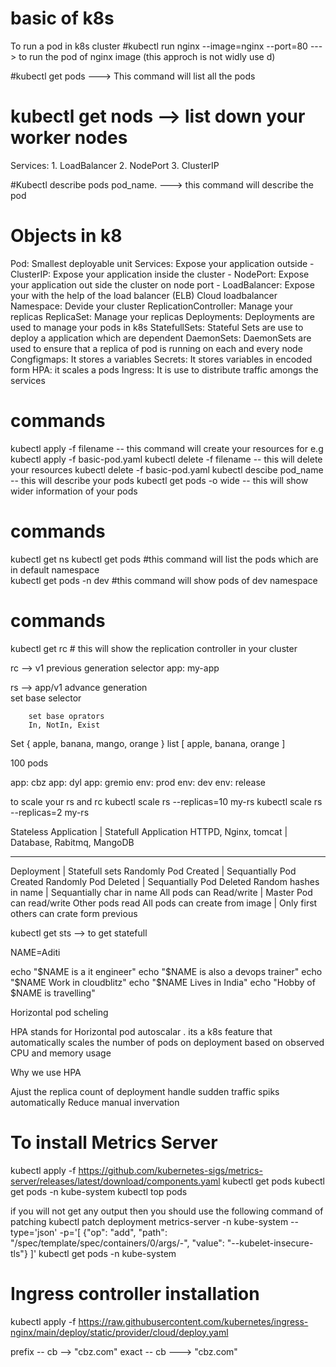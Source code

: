 
# basic of k8s
To run a pod in k8s cluster
#kubectl run nginx --image=nginx --port=80 ---> to run the pod of nginx image (this approch is not widly use	d)


#kubectl get pods  ---> This command will list all the pods
# kubectl get nods --> list down your worker nodes


Services:
	1. LoadBalancer 
	2. NodePort 
	3. ClusterIP
 
#Kubectl describe pods pod_name. ---> this command will describe the pod 


# Objects in k8

Pod: Smallest deployable unit 
Services: Expose your application outside 
    - ClusterIP: Expose your application inside the cluster 
    - NodePort: Expose your application out side the cluster on node port 
    - LoadBalancer: Expose your with the help of the load balancer (ELB)  Cloud loadbalancer
Namespace: Devide your cluster 
ReplicationController: Manage your replicas 
ReplicaSet: Manage your replicas
Deployments: Deployments are used to manage your pods in k8s 
StatefullSets: Stateful Sets are use to deploy a application which are dependent
DaemonSets: DaemonSets are used to ensure that a replica of pod is running on each and every node
Congfigmaps: It stores a variables
Secrets: It stores variables in encoded form
HPA: it scales a pods
Ingress: It is use to distribute traffic amongs the services 


# commands
kubectl apply -f filename  --  this command will create your resources 
for e.g
    kubectl apply -f basic-pod.yaml
kubectl delete -f filename -- this will delete your resources
    kubectl delete -f basic-pod.yaml 
kubectl descibe pod_name -- this will describe your pods 
kubectl get pods -o wide -- this will show wider information of your pods



# commands
kubectl get ns
kubectl get pods  #this command will list the pods which are in default namespace  
kubectl get pods -n dev #this command will show pods of dev namespace



# commands 
kubectl get rc  # this will show the replication controller in your cluster



rc --> v1
        previous generation
        selector
            app: my-app 

rs  --> app/v1 
        advance generation   
        set base selector 
        
        set base oprators
        In, NotIn, Exist


Set { apple, banana, mango, orange }
list [ apple, banana, orange ]


100 pods

app: cbz
app: dyl
app: gremio
env: prod
env: dev
env: release


to scale your rs and rc 
kubectl scale rs --replicas=10 my-rs
kubectl scale rs --replicas=2 my-rs


Stateless Application        |    Statefull Application
HTTPD, Nginx, tomcat         |    Database, Rabitmq, MangoDB

--------------------------

Deployment                      |    Statefull sets
Randomly Pod Created            |    Sequantially Pod Created 
Randomly Pod Deleted            |    Sequantially Pod Deleted
Random hashes in name           |    Sequantially char in name
All pods can Read/write         |    Master Pod can read/write Other pods read
All pods can create from image  |    Only first others can crate form previous

kubectl get sts --> to get statefull 



NAME=Aditi

echo "$NAME is a it engineer" 
echo "$NAME is also a devops trainer"
echo "$NAME Work in cloudblitz" 
echo "$NAME Lives in India"
echo "Hobby of $NAME is travelling" 


Horizontal pod scheling 

HPA stands for Horizontal pod autoscalar . its a k8s feature that automatically scales the number of pods on deployment based on observed CPU and memory usage

Why we use HPA

Ajust the replica count of deployment 
handle sudden traffic spiks automatically 
Reduce manual invervation 



# To install Metrics Server
kubectl apply -f https://github.com/kubernetes-sigs/metrics-server/releases/latest/download/components.yaml
kubectl get pods
kubectl get pods -n kube-system 
kubectl top pods    

if you will not get any output then you should use the following command of patching 
kubectl patch deployment metrics-server -n kube-system --type='json' -p='[
    {"op": "add", "path": "/spec/template/spec/containers/0/args/-", "value": "--kubelet-insecure-tls"}
]'
kubectl get pods -n kube-system



# Ingress controller installation
kubectl apply -f https://raw.githubusercontent.com/kubernetes/ingress-nginx/main/deploy/static/provider/cloud/deploy.yaml


prefix -- cb --> "cbz.com"
exact  -- cb ---> "cbz.com"





